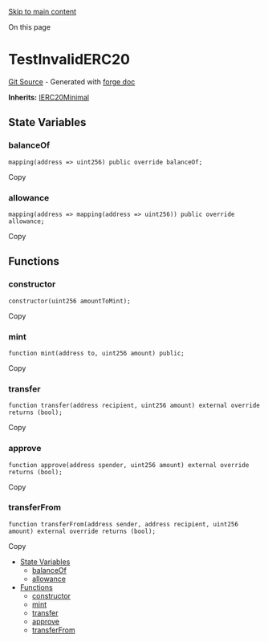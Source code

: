 [Skip to main content](https://docs.uniswap.org/contracts/v4/reference/core/test/TestInvalidERC20#)

On this page

# TestInvalidERC20

[Git Source](https://github.com/uniswap/v4-core/blob/b619b6718e31aa5b4fa0286520c455ceb950276d/src/test/TestInvalidERC20.sol) \- Generated with [forge doc](https://book.getfoundry.sh/reference/forge/forge-doc)

**Inherits:** [IERC20Minimal](https://docs.uniswap.org/contracts/v4/reference/core/interfaces/IERC20Minimal)

## State Variables [​](https://docs.uniswap.org/contracts/v4/reference/core/test/TestInvalidERC20\#state-variables "Direct link to heading")

### balanceOf [​](https://docs.uniswap.org/contracts/v4/reference/core/test/TestInvalidERC20\#balanceof "Direct link to heading")

```codeBlockLines_mRuA
mapping(address => uint256) public override balanceOf;

```

Copy

### allowance [​](https://docs.uniswap.org/contracts/v4/reference/core/test/TestInvalidERC20\#allowance "Direct link to heading")

```codeBlockLines_mRuA
mapping(address => mapping(address => uint256)) public override allowance;

```

Copy

## Functions [​](https://docs.uniswap.org/contracts/v4/reference/core/test/TestInvalidERC20\#functions "Direct link to heading")

### constructor [​](https://docs.uniswap.org/contracts/v4/reference/core/test/TestInvalidERC20\#constructor "Direct link to heading")

```codeBlockLines_mRuA
constructor(uint256 amountToMint);

```

Copy

### mint [​](https://docs.uniswap.org/contracts/v4/reference/core/test/TestInvalidERC20\#mint "Direct link to heading")

```codeBlockLines_mRuA
function mint(address to, uint256 amount) public;

```

Copy

### transfer [​](https://docs.uniswap.org/contracts/v4/reference/core/test/TestInvalidERC20\#transfer "Direct link to heading")

```codeBlockLines_mRuA
function transfer(address recipient, uint256 amount) external override returns (bool);

```

Copy

### approve [​](https://docs.uniswap.org/contracts/v4/reference/core/test/TestInvalidERC20\#approve "Direct link to heading")

```codeBlockLines_mRuA
function approve(address spender, uint256 amount) external override returns (bool);

```

Copy

### transferFrom [​](https://docs.uniswap.org/contracts/v4/reference/core/test/TestInvalidERC20\#transferfrom "Direct link to heading")

```codeBlockLines_mRuA
function transferFrom(address sender, address recipient, uint256 amount) external override returns (bool);

```

Copy

- [State Variables](https://docs.uniswap.org/contracts/v4/reference/core/test/TestInvalidERC20#state-variables)
  - [balanceOf](https://docs.uniswap.org/contracts/v4/reference/core/test/TestInvalidERC20#balanceof)
  - [allowance](https://docs.uniswap.org/contracts/v4/reference/core/test/TestInvalidERC20#allowance)
- [Functions](https://docs.uniswap.org/contracts/v4/reference/core/test/TestInvalidERC20#functions)
  - [constructor](https://docs.uniswap.org/contracts/v4/reference/core/test/TestInvalidERC20#constructor)
  - [mint](https://docs.uniswap.org/contracts/v4/reference/core/test/TestInvalidERC20#mint)
  - [transfer](https://docs.uniswap.org/contracts/v4/reference/core/test/TestInvalidERC20#transfer)
  - [approve](https://docs.uniswap.org/contracts/v4/reference/core/test/TestInvalidERC20#approve)
  - [transferFrom](https://docs.uniswap.org/contracts/v4/reference/core/test/TestInvalidERC20#transferfrom)